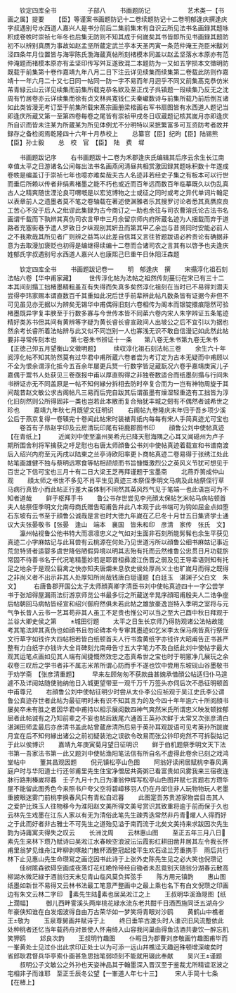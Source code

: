 <!-- { "loadSidebar": true } -->
　　钦定四库全书　　　　　子部八
　　书画题防记　　　　　　艺术类一【书画之属】提要
　　【臣】等谨案书画题防记十二卷续题防记十二卷明郁逢庆撰逢庆字叔遇别号水西道人嘉兴人是书分前后二集前集末有自识云所见法书名画録其题咏积成卷帙时崇祯七年冬也后集无防则不知其成于何嵗矣其书皆即所见书画録其题防初不以辨别真赝为事故如赵孟坚所蔵定武兰亭本天圣丙寅一条范仲淹王尧臣米黻刘泾四条年月位置皆与海寜陈氏渤海蔵真帖所刻禇模本同盖以赵孟坚落水本原亦有范仲淹题而禇模本原亦有孟坚印传写舛互遂致混二本题防为一又如五字损本文徴明防既载于前集第十卷作嘉靖九年八月二日下注云详见续集而续集第二卷载此防则作嘉靖十一年六月二十又七日同一帖同一防一字不易而年月迥乎不同又前集髙克恭仿米芾青緑云山云详见续集而前集所载克恭名欵及至正戊子呉镇题一叚续集乃反无之沈周有竹居卷亦云详续集而徐有贞文林呉寛钱仁夫秦巘数诗与前集所载乃前后倒互诸如此类皆漫无考订至于前集所载宋髙宗画册梁楷画右军书扇图皆有水西道人题记当即逢庆所蔵又第一至第四卷每卷之尾皆有崇祯甲戌冬日収蔵题记核其嵗月亦即逢庆所自识而皆未注某为所蔵某为所见体例尤不分明特以采摭繁富多可互资防考者故并録存之备检阅焉乾隆四十六年十月恭校上
　　总纂官【臣】纪昀【臣】陆锡熊【臣】孙士毅
　　总　校　官　【臣】　陆　费　墀















　　书画题跋记序
　　右书画题跋十二卷为禾郡逢庆氏编辑其后序云余生长江南幸值太平之日游诸名公间每出法书名画燕闲清昼共相赏激因録其题咏积数十年遂成卷帙是编盖订于崇祯七年也噫亦难矣哉夫古人名迹非若经史子集之有板本可以行世而垂后所赖以传者非绢素楮墨之能不朽也或近而百年远而数百年临摹既久以伪乱真古人之精爽随世湮沦良可喟嘅是以宏览博物之士或征之同时或考之异代单词片翰足以表章前人之遗墨者莫不笔之卷轴载在著述使渊雅者乐其搜罗讨论者悉其真赝庶良工苦心不没于后人之纰谬此集録为古今商订之一助也余往与司农曹溶氏论古法书名画谓千载而下孰辨其真伪司农言甲申三月余留京师内府所蔵名迹为人捆载而弃于道路者充塞街巷予遣人罗致日夕纵观别其姸丑而第其甲乙余岂与昔贤同时安能必前人之不我欺哉其所见者广则辨之益笃以此差自信耳又言往哲题跋语必矜贵论有确据非意为去取漫加褒贬也初得是编继得续编十二卷而合诸司农之言其有以啓予也夫逢庆姓郁氏字叔遇别号水西道人嘉兴人也康熙己巳重午日休阳汪森题











　　钦定四库全书
　　书画题跋记卷一
　　明　郁逢庆　撰
　　宋搨淳化祖石刻法帖六卷【华中甫家藏】
　　世传淳化帖为法帖之祖然传刻蔓衍在宋已有三十二本其间刻搨工拙楮墨精粗虽互有失得而失真多矣然淳化祖刻在当时已不易得刘潜夫尝得李玮家赐本谓直数百千其重如此况后世乎前辈辨此帖凡数条皆有证据今非但不可见虽见亦无据以为辨矣无锡华中甫偶得旧刻六卷相传为阁本而银锭擐痕隠然可验楮墨既异字复丰腴至于行数多寡与今世传本皆不同苐六卷内宋人朱字辨证五条笔迹精好类苏书但其间有黄辨等字疑为黄长睿长睿宣政间人出坡公之后不宜引以为据也然余考长睿所着法帖辨与此又似不同岂别一人也寡浅无识不敢自信漫记如此然此帖要非寻常传刻本也
　　第七卷朱书辨证十一条　　第八卷无朱书第九卷无朱书【正徳己夘五月望衡山文徴明题】
　　续収淳化祖石刻法帖三卷
　　余生六十年阅淳化帖不知其防然莫有过华君中甫所蔵六卷者尝为考订定为古本无疑而中甫顾以不全为恨余谓淳化抵今五百余年屡更兵燹一行数字皆足蔵翫况六卷乎嘉靖庚寅儿子嘉偶于鬻书人处获见三卷亟报中甫以厚直购得之非独卷数适合而纸墨刻搨与行间朱书辨证亦无不同盖原是一帖不知何縁分拆相去防时卒复合而为一岂有神物周旋于其间哉昔赵文敏公求古阁帖凡三易而后完自跋其后谓虽墨有燥湿轻重造有工拙皆为淳化旧刻然则公所得固非一类也岂若此本散而复合殆犹丰城之劒有不偶然者诚希世之珍也
　　嘉靖九年秋七月既望文征明识
　　右阁帖九卷隆庆末年归于吾乡项少溪公后于燕京复得一卷辏完十卷闻此帖宋时装裱背纸内每每有宋人手简真迹尤可宝也
　　卷首有子昻赵字印及云房清玩印尾有钜鹿郡图书印
　　顔鲁公刘中使帖真迹【在青纸上】
　　近闻刘中使至瀛州吴希光已降天慰海隅之心耳又闻礠州为卢子期所围舍利将军擒获之吁足慰也右唐太师顔鲁公书刘中使帖真迹着载宣和书谱南渡后入绍兴内府至元丙戌以陆柬之兰亭诗欧阳率更卜商帖真迹二卷易得于张绣江处此帖笔画雄健不独与蔡明远寒食等帖相颉颃而书旨慷慨激烈公之英风义节犹可想见于百世之下信可宝也三月十有二日大梁王芝再拜谨题于宝墨斋
　　北燕乔篑成仲山观
　　顔太师之书世不多见不肖平生见真迹三本祭侄季明文马病及此帖祭侄行草马病行真皆小而此帖正行差大虽体制不同然其英风烈气见于笔端一也此语岂可为不知者道哉
　　鲜于枢拜手书
　　鲁公书存世尝见李光顔太保帖乞米帖马病帖顿首夫人帖祭侄季明文允南母商氏赠告昭甫告幷此八本观于此书端可为钩如屈金点如堕石东坡有云书至于顔鲁公诚哉是言也时大徳九年嵗在乙巳冬十月廿五日集贤学士通议大夫张晏敬书【张晏　逢山　端本　襄国　皆朱和印　彦清　家传　张氏　文】
　　瀛州帖视鲁公他书特大而凛凛忠义之气如对生面非石刻所能髣髴也余生平获见真迹二小字麻姑记与此耳尝有云桃源在何处乃见世道污所以顔鲁公细书麻姑记事近荒忽特贤者适婴多虞世降俗陋假异境以明其志殆有托而云然维鲁公忠贯日月功载旂常固不待善书名于代况笔精墨妙若是耶昔桓彞渡江伤晋之弱及见王导辈语则知有托足之地余于是观公翦禽之快亦知夫唐爝未息欤史侯处厚尚义士也旷嵗月而得之既得之非尚义者不出示非其人处厚知所尚哉钱唐白珽谨题【白廷玉　湛渊子父白文　朱文】
　　右唐鲁郡开国公太子太师顔真卿字清臣书刘中使帖真迹四十一字公尝学书于张旭得屋漏雨法衍游京师览公书最多衍之所蔵送辛晃序顔昭甫殷夫人二诰争座后帖朝回马病帖皆经宣和绍兴御府然俱未若此帖之雄放豪逸岂特入季明之室将与元气争长昔人云书一艺耳苟非其人虽工不足贵也惟公可以当之至大己酉中秋日拜观于兰谷大卿史侯之第
　　城田衍题
　　太平之日生长京师乃得防观诸公法帖故能考其笔法辨其真伪也如顔书且勿论碑本今专审其墨迹如乞米李太保马病皆真行祭侄文行草字如钱许大四帖相若皆白纸顿首夫人行书澹黄纸字亦钱许大昭甫告正书甚严整有力白纸字亦钱许大全肖碑刻允南母告寸五大字笔力不及白纸此刘中使帖字最大观其运笔点画如见其人端有闻捷慨然效忠之态真希世之宝也时于明窻净几展玩之余収卷三叹后之学书者非不属志米芾所谓心防而手不遂也饮中尝用东坡砚山谷墨敬书于劝学斋　【张彦清重题】
　　早来左顾匆匆不获款曲甚媿承借顔公帖适归仆马遑遽不及详阅姑随使驰纳他日入城更望带至一观千万千万签头亦伺后次不悉征明顿首中甫尊兄
　　右顔鲁公刘中使帖征明少时尝从太仆李公应祯观于吴江史氏李公谓鲁公真迹存世者此帖为最征明时未有识不知其言为的及今四十年年逾六十所阅顔书屡矣卒未有胜之者因华君中甫持以相示展阅数四神气爽然米氏所谓忠义映发顿挫郁屈者此帖诚有之乃知前辈之不妄也帖后跋尾六通首王英孙次鲜于太常又次张彦清白湛渊田师孟最后亦彦清书盖此帖曾蔵彦清所后易于英孙耳观跋语可见考英孙所跋嵗月宜在后不知何縁出诸公之前初疑装池之误欲令改易而张公钤印宛然不可拆裂姑记于此以俟博识
　　嘉靖九年庚寅菊月望日征明识
　　鲜于伯机题祭季明文天下法书第一吾家法书第一此又题刘中使帖渔阳笔法信有所自名不虚得此卷余已刻之戏鸿堂帖中
　　董其昌观因题
　　倪元镇松亭山色图
　　阿翁好读闲居赋桃李春风满庭户时与华阳道士行还邻甫里先生住宝净僧居共斋粥已看富贵如风雾我来三宿夜连牀行路荆榛嵗将暮　壬子九月十九日为潘翁仲辉写松亭山色图幷赋七言题右方瓒华屋不能留此图秀色今来照书户夸父空将碧嶂移羽人仍在丹邱住非人玩物物玩人老墨重披眼迷雾门前桃李换春风只有青松自迟暮
　　此图寔吾苏贵游家物尝目击其人之爱护比珠玉人往物移今为淮阳赵文美所得文美号赏识其致重将逾于前而保于久也云林先生戏墨在江东人家以有无为清俗此笔先生疎秀迭常然非丹青燿人人得而好之于此而好者非古雅士不可先生之道殆见溢于南而流于北矣文美持来求跋因次先生韵为诗庸寓夫得失之叹云
　　长洲沈周
　　云林惠山图
　　至正五年三月八日素先生来林下瓒乃赋诗曰吴淞江水春映空浪波沄沄霞影红耕田凿井居其左令我长怀甫里翁梦见维舟江畔柳剥啄敲门散杯酒整冠起接平生欢石迳兰芳重携手　雨后共行林下止见惠山先生命瓒冩之画讫因书此诗于上张外史陈先生见之必大笑也倪瓒记
　　佳树隂森欲碍空画成夜落灯花红絶怜带经自锄者未忍竟别天随翁分湖春云散高柳湖水微茫緑于酒翁归天末见青山临风莫负挥弦手
　　陈方用元镇韵
　　惠山图纸墨如新世不易得又云林书法最工笔意严整画中之最上乘也名下有白文倪瓒之印画边有朱文云林二字印　素先生陆素也居吴淞江之上
　　王叔明华溪渔隠图【纸上濶幅】
　　御儿西畔霅溪头两岸桃花緑水流东老共酣千日酒西施同泛五湖舟少年豪侠知谁在白发烟波得自由万古荣华如一梦笑将青眼对沙鸥
　　黄鹤山中樵者王敬为
　　玉泉尊舅画幷赋诗于上
　　终日垂竿古渡头时人谁识旧风流蹔依此处种桃者还忆当年载药舟对景使人怀甪绮入山容我问巢由得鱼沽酒共妻饮一醉忘机笑狎鸥
　　邥良次韵
　　王叔明竹趣图
　　仆暇日为郡曹刘彦敬画竹趣图甫毕而一峯黄处士见过仆出此求印正处士以为可添一远山幷樵迳天趣迥殊顿增深峻矣时　省郎耿君督兵华亭索仆画甚急思拙笔弱顷刻不能就用辍此奉献
　　吴兴王谨题
　　叔明公子文敏公之外孙也天姿神品其于翰墨深入晋汉至于鉴裁尤所精谊沤波之宅相非子而谁耶　至正壬辰冬公望【一峯道人年七十三】
　　宋人手简十七条【在楮上】
